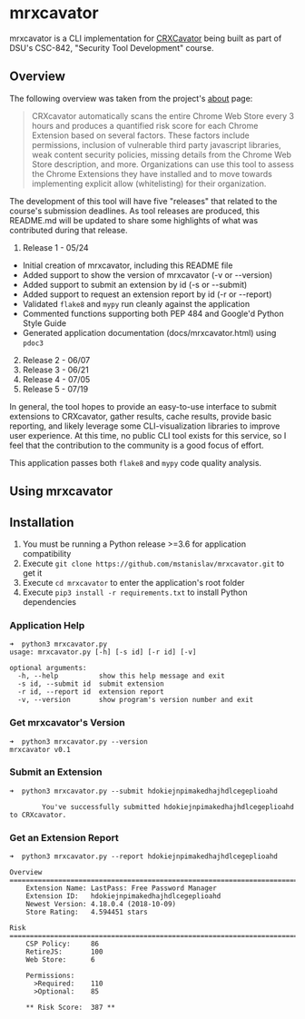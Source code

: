 # mrxcavator

mrxcavator is a CLI implementation for [CRXCavator](https://crxcavator.io) being built as part of DSU's CSC-842, "Security Tool Development" course.

## Overview

The following overview was taken from the project's [about](https://crxcavator.io/docs#/README) page:
> CRXcavator automatically scans the entire Chrome Web Store every 3 hours and produces a quantified risk score for each Chrome Extension based on several factors. These factors include permissions, inclusion of vulnerable third party javascript libraries, weak content security policies, missing details from the Chrome Web Store description, and more. Organizations can use this tool to assess the Chrome Extensions they have installed and to move towards implementing explicit allow (whitelisting) for their organization.

The development of this tool will have five "releases" that related to the course's submission deadlines. As tool releases are produced, this README.md will be updated to share some highlights of what was contributed during that release.

1. Release 1 - 05/24
  * Initial creation of mrxcavator, including this README file
  * Added support to show the version of mrxcavator (-v or --version)
  * Added support to submit an extension by id (-s or --submit)
  * Added support to request an extension report by id (-r or --report)
  * Validated `flake8` and `mypy` run cleanly against the application
  * Commented functions supporting both PEP 484 and Google'd Python Style Guide
  * Generated application documentation (docs/mrxcavator.html) using `pdoc3`
2. Release 2 - 06/07
3. Release 3 - 06/21
4. Release 4 - 07/05
5. Release 5 - 07/19

In general, the tool hopes to provide an easy-to-use interface to submit extensions to CRXcavator, gather results, cache results, provide basic reporting, and likely leverage some CLI-visualization libraries to improve user experience. At this time, no public CLI tool exists for this service, so I feel that the contribution to the community is a good focus of effort.

This application passes both `flake8` and `mypy` code quality analysis.

## Using mrxcavator

## Installation
1. You must be running a Python release >=3.6 for application compatibility
2. Execute `git clone https://github.com/mstanislav/mrxcavator.git` to get it
3. Execute `cd mrxcavator` to enter the application's root folder
4. Execute `pip3 install -r requirements.txt` to install Python dependencies

### Application Help
```
➜  python3 mrxcavator.py
usage: mrxcavator.py [-h] [-s id] [-r id] [-v]

optional arguments:
  -h, --help          show this help message and exit
  -s id, --submit id  submit extension
  -r id, --report id  extension report
  -v, --version       show program's version number and exit
```

### Get mrxcavator's Version
```
➜  python3 mrxcavator.py --version
mrxcavator v0.1
```

### Submit an Extension
```
➜  python3 mrxcavator.py --submit hdokiejnpimakedhajhdlcegeplioahd

        You've successfully submitted hdokiejnpimakedhajhdlcegeplioahd to CRXcavator.
```

### Get an Extension Report
```
➜  python3 mrxcavator.py --report hdokiejnpimakedhajhdlcegeplioahd

Overview
================================================================================
    Extension Name: LastPass: Free Password Manager
    Extension ID:   hdokiejnpimakedhajhdlcegeplioahd
    Newest Version: 4.18.0.4 (2018-10-09)
    Store Rating:   4.594451 stars

Risk
================================================================================
    CSP Policy:     86
    RetireJS:       100
    Web Store:      6

    Permissions:
      >Required:    110
      >Optional:    85

    ** Risk Score:  387 **
```
